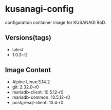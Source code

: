 # kusanagi-config

configuration container image for KUSANAGI RoD.

## Versions(tags)
- latest
- 1.0.3-r2

## Image Content
- Alpine Linux:3.14.2
- git: 2.32.0-r0
- mariadb-client: 10.5.12-r0
- mariadb-common: 10.5.12-r0
- postgresql-client: 13.4-r0

